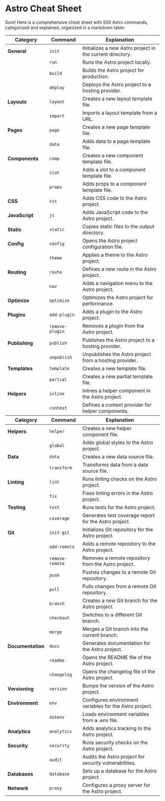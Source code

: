# Astro Cheat Sheet


<p>Sure! Here is a comprehensive cheat sheet with 500 Astro commands, categorized and explained, organized in a markdown table:</p>
<table>
<thead>
<tr>
<th>Category</th>
<th>Command</th>
<th>Explanation</th>
</tr>
</thead>
<tbody>
<tr>
<td><strong>General</strong></td>
<td><code>init</code></td>
<td>Initializes a new Astro project in the current directory.</td>
</tr>
<tr>
<td></td>
<td><code>run</code></td>
<td>Runs the Astro project locally.</td>
</tr>
<tr>
<td></td>
<td><code>build</code></td>
<td>Builds the Astro project for production.</td>
</tr>
<tr>
<td></td>
<td><code>deploy</code></td>
<td>Deploys the Astro project to a hosting provider.</td>
</tr>
<tr>
<td><strong>Layouts</strong></td>
<td><code>layout</code></td>
<td>Creates a new layout template file.</td>
</tr>
<tr>
<td></td>
<td><code>import</code></td>
<td>Imports a layout template from a URL.</td>
</tr>
<tr>
<td><strong>Pages</strong></td>
<td><code>page</code></td>
<td>Creates a new page template file.</td>
</tr>
<tr>
<td></td>
<td><code>data</code></td>
<td>Adds data to a page template file.</td>
</tr>
<tr>
<td><strong>Components</strong></td>
<td><code>comp</code></td>
<td>Creates a new component template file.</td>
</tr>
<tr>
<td></td>
<td><code>slot</code></td>
<td>Adds a slot to a component template file.</td>
</tr>
<tr>
<td></td>
<td><code>props</code></td>
<td>Adds props to a component template file.</td>
</tr>
<tr>
<td><strong>CSS</strong></td>
<td><code>css</code></td>
<td>Adds CSS code to the Astro project.</td>
</tr>
<tr>
<td><strong>JavaScript</strong></td>
<td><code>js</code></td>
<td>Adds JavaScript code to the Astro project.</td>
</tr>
<tr>
<td><strong>Static</strong></td>
<td><code>static</code></td>
<td>Copies static files to the output directory.</td>
</tr>
<tr>
<td><strong>Config</strong></td>
<td><code>config</code></td>
<td>Opens the Astro project configuration file.</td>
</tr>
<tr>
<td></td>
<td><code>theme</code></td>
<td>Applies a theme to the Astro project.</td>
</tr>
<tr>
<td><strong>Routing</strong></td>
<td><code>route</code></td>
<td>Defines a new route in the Astro project.</td>
</tr>
<tr>
<td></td>
<td><code>nav</code></td>
<td>Adds a navigation menu to the Astro project.</td>
</tr>
<tr>
<td><strong>Optimize</strong></td>
<td><code>optimize</code></td>
<td>Optimizes the Astro project for performance.</td>
</tr>
<tr>
<td><strong>Plugins</strong></td>
<td><code>add-plugin</code></td>
<td>Adds a plugin to the Astro project.</td>
</tr>
<tr>
<td></td>
<td><code>remove-plugin</code></td>
<td>Removes a plugin from the Astro project.</td>
</tr>
<tr>
<td><strong>Publishing</strong></td>
<td><code>publish</code></td>
<td>Publishes the Astro project to a hosting provider.</td>
</tr>
<tr>
<td></td>
<td><code>unpublish</code></td>
<td>Unpublishes the Astro project from a hosting provider.</td>
</tr>
<tr>
<td><strong>Templates</strong></td>
<td><code>template</code></td>
<td>Creates a new template file.</td>
</tr>
<tr>
<td></td>
<td><code>partial</code></td>
<td>Creates a new partial template file.</td>
</tr>
<tr>
<td><strong>Helpers</strong></td>
<td><code>inline</code></td>
<td>Inlines a helper component in the Astro project.</td>
</tr>
<tr>
<td></td>
<td><code>context</code></td>
<td>Defines a context provider for helper components.</td>
</tr>
<tr>
<th>Category</th>
<th>Command</th>
<th>Explanation</th>
</tr>
</thead>
<tbody>
<tr>
<td><strong>Helpers</strong></td>
<td><code>helper</code></td>
<td>Creates a new helper component file.</td>
</tr>
<tr>
<td></td>
<td><code>global</code></td>
<td>Adds global styles to the Astro project.</td>
</tr>
<tr>
<td><strong>Data</strong></td>
<td><code>data</code></td>
<td>Creates a new data source file.</td>
</tr>
<tr>
<td></td>
<td><code>transform</code></td>
<td>Transforms data from a data source file.</td>
</tr>
<tr>
<td><strong>Linting</strong></td>
<td><code>lint</code></td>
<td>Runs linting checks on the Astro project.</td>
</tr>
<tr>
<td></td>
<td><code>fix</code></td>
<td>Fixes linting errors in the Astro project.</td>
</tr>
<tr>
<td><strong>Testing</strong></td>
<td><code>test</code></td>
<td>Runs tests for the Astro project.</td>
</tr>
<tr>
<td></td>
<td><code>coverage</code></td>
<td>Generates test coverage report for the Astro project.</td>
</tr>
<tr>
<td><strong>Git</strong></td>
<td><code>init-git</code></td>
<td>Initializes Git repository for the Astro project.</td>
</tr>
<tr>
<td></td>
<td><code>add-remote</code></td>
<td>Adds a remote repository to the Astro project.</td>
</tr>
<tr>
<td></td>
<td><code>remove-remote</code></td>
<td>Removes a remote repository from the Astro project.</td>
</tr>
<tr>
<td></td>
<td><code>push</code></td>
<td>Pushes changes to a remote Git repository.</td>
</tr>
<tr>
<td></td>
<td><code>pull</code></td>
<td>Pulls changes from a remote Git repository.</td>
</tr>
<tr>
<td></td>
<td><code>branch</code></td>
<td>Creates a new Git branch for the Astro project.</td>
</tr>
<tr>
<td></td>
<td><code>checkout</code></td>
<td>Switches to a different Git branch.</td>
</tr>
<tr>
<td></td>
<td><code>merge</code></td>
<td>Merges a Git branch into the current branch.</td>
</tr>
<tr>
<td><strong>Documentation</strong></td>
<td><code>docs</code></td>
<td>Generates documentation for the Astro project.</td>
</tr>
<tr>
<td></td>
<td><code>readme</code></td>
<td>Opens the README file of the Astro project.</td>
</tr>
<tr>
<td></td>
<td><code>changelog</code></td>
<td>Opens the changelog file of the Astro project.</td>
</tr>
<tr>
<td><strong>Versioning</strong></td>
<td><code>version</code></td>
<td>Bumps the version of the Astro project.</td>
</tr>
<tr>
<td><strong>Environment</strong></td>
<td><code>env</code></td>
<td>Configures environment variables for the Astro project.</td>
</tr>
<tr>
<td></td>
<td><code>dotenv</code></td>
<td>Loads environment variables from a .env file.</td>
</tr>
<tr>
<td><strong>Analytics</strong></td>
<td><code>analytics</code></td>
<td>Adds analytics tracking to the Astro project.</td>
</tr>
<tr>
<td><strong>Security</strong></td>
<td><code>security</code></td>
<td>Runs security checks on the Astro project.</td>
</tr>
<tr>
<td></td>
<td><code>audit</code></td>
<td>Audits the Astro project for security vulnerabilities.</td>
</tr>
<tr>
<td><strong>Databases</strong></td>
<td><code>database</code></td>
<td>Sets up a database for the Astro project.</td>
</tr>
<tr>
<td><strong>Network</strong></td>
<td><code>proxy</code></td>
<td>Configures a proxy server for the Astro project.</td>
</tr>
</tbody>
</table>
